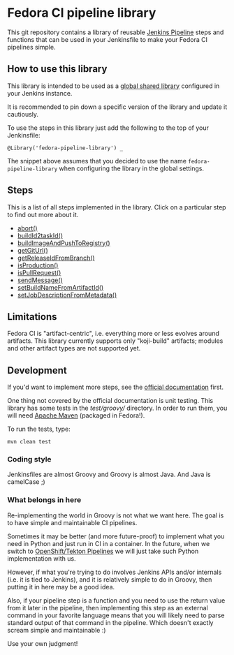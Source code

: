 # Fedora CI pipeline library

This git repository contains a library of reusable [Jenkins Pipeline](https://jenkins.io/doc/book/pipeline/) steps and functions that can be used in your Jenkinsfile to make your Fedora CI pipelines simple.

## How to use this library

This library is intended to be used as a [global shared library](https://jenkins.io/doc/book/pipeline/shared-libraries/#global-shared-libraries) configured in your Jenkins instance.

It is recommended to pin down a specific version of the library and update it cautiously.

To use the steps in this library just add the following to the top of your Jenkinsfile:

```jenkinsfile
@Library('fedora-pipeline-library') _
```

The snippet above assumes that you decided to use the name `fedora-pipeline-library` when configuring the library in the global settings.

## Steps

This is a list of all steps implemented in the library. Click on a particular step to find out more about it.

* [abort()](./docs/steps/abort.md)
* [buildId2taskId()](./docs/steps/buildId2taskId.md)
* [buildImageAndPushToRegistry()](./docs/steps/buildImageAndPushToRegistry.md)
* [getGitUrl()](./docs/steps/getGitUrl.md)
* [getReleaseIdFromBranch()](./docs/steps/getReleaseIdFromBranch.md)
* [isProduction()](./docs/steps/isProduction.md)
* [isPullRequest()](./docs/steps/isPullRequest.md)
* [sendMessage()](./docs/steps/sendMessage.md)
* [setBuildNameFromArtifactId()](./docs/steps/setBuildNameFromArtifactId.md)
* [setJobDescriptionFromMetadata()](./docs/steps/setJobDescriptionFromMetadata.md)

## Limitations

Fedora CI is "artifact-centric", i.e. everything more or less evolves around artifacts. This library currently supports only "koji-build" artifacts; modules and other artifact types are not supported yet.

## Development

If you'd want to implement more steps, see the [official documentation](https://jenkins.io/doc/book/pipeline/shared-libraries/) first.

One thing not covered by the official documentation is unit testing. This library has some tests in the _test/groovy/_ directory. In order to run them, you will need [Apache Maven](http://maven.apache.org/) (packaged in Fedora!).

To run the tests, type:

```shell
mvn clean test
```

### Coding style

Jenkinsfiles are almost Groovy and Groovy is almost Java. And Java is camelCase ;)

### What belongs in here

Re-implementing the world in Groovy is not what we want here. The goal is to have simple and maintainable CI pipelines.

Sometimes it may be better (and more future-proof) to implement what you need in Python and just run in CI in a container. In the future, when we switch to [OpenShift/Tekton Pipelines](https://www.openshift.com/learn/topics/pipelines) we will just take such Python implementation with us.

However, if what you're trying to do involves Jenkins APIs and/or internals (i.e. it is tied to Jenkins), and it is relatively simple to do in Groovy, then putting it in here may be a good idea.

Also, if your pipeline step is a function and you need to use the return value from it later in the pipeline, then implementing this step as an external command in your favorite language means that you will likely need to parse standard output of that command in the pipeline. Which doesn't exactly scream simple and maintainable :)

Use your own judgment!
